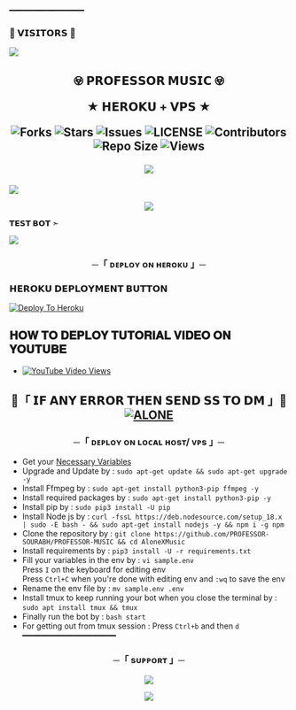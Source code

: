 ━━━━━━━━━━━━━━━━
### 🍁 𝗩𝗜𝗦𝗜𝗧𝗢𝗥𝗦 🍁

<!--
**PROFESSOR-SOURABH/PROFESSOR-MUSIC** is a ✨ _special_ ✨ repository because its `README.md` (this file) appears on your GitHub profile.


<p align="center">
    <b>ᴠɪsɪᴛᴏʀs</b><br>
 -->    <img align="middle" src="https://profile-counter.glitch.me/PROFESSOR-SOURABHA/count.svg" />
</p>




<h2 align="center">
    𖢵 𝗣𝗥𝗢𝗙𝗘𝗦𝗦𝗢𝗥 𝗠𝗨𝗦𝗜𝗖 𖢵

★ 𝗛𝗘𝗥𝗢𝗞𝗨 + 𝗩𝗣𝗦 ★

<p align='center'>
  <img src="https://img.shields.io/github/forks/PROFESSOR-SOURABH/PROFESSOR-MUSIC?style=flat-square" alt="Forks">
  <img src="https://img.shields.io/github/stars/PROFESSOR-SOURABH/PROFESSOR-MUSIC?style=flat-square" alt="Stars">
  <img src="https://img.shields.io/github/issues/PROFESSOR-SOURABH/PROFESSOR-MUSIC?style=flat-square" alt="Issues">
  <img src="https://img.shields.io/github/license/PROFESSOR-SOURABH/PROFESSOR-MUSIC?style=flat-square" alt="LICENSE">
  <img src="https://img.shields.io/github/contributors/PROFESSOR-SOURABH/PROFESSOR-MUSIC?style=flat-square" alt="Contributors">
  <img src="https://img.shields.io/github/repo-size/PROFESSOR-SOURABH/PROFESSOR-MUSIC?style=flat-square" alt="Repo Size">
  <img src="https://hits.seeyoufarm.com/api/count/incr/badge.svg?url=https://github.com/PROFESSOR-SOURABH/PROFESSOR-MUSIC&amp;title=Repo%20Views" alt="Views">
</p>

<p align='center'>
  <a href="https://t.me/PROFESSOR_NETWORK" alt="MADE-BY-SOURABH"> <img src="https://img.shields.io/badge/Made%20with-Go-1f425f.svg?style=flat-square&logo=Go&color=blue" /> </a>

</h2>
<img src="https://readme-typing-svg.herokuapp.com?color=FF0000&width=420&lines=♦ᴅᴇᴘʟᴏʏ+ᴏɴ+ʜᴇʀᴏᴋᴜ♦;♨️+ɴᴏ+ʜᴇʀᴏᴋᴜ+ʙᴀɴ+ɪssᴜᴇ+ᴀʟsᴏ+ᴠᴘs+ᴅᴇᴘʟᴏʏ+📍+ᴘʀᴇsᴇɴᴛ;🎭+ᴘᴏᴡᴇʀᴇᴅ+ʙʏ+𝗣𝗥𝗢𝗙𝗘𝗦𝗦𝗢𝗥+🎭">
<p align="center">
  <img src="https://telegra.ph/file/205f3cf027a5a11f5f70e.jpg">
</p>

**𝗧𝗘𝗦𝗧 𝗕𝗢𝗧 ➣ [](https://t.me/PROFESSOR_SUKOON_BOT)**



<img src="https://readme-typing-svg.herokuapp.com?color=FF0000&width=420&lines=⚠️𝗙𝗢𝗥𝗞+𝗧𝗛𝗜𝗦+𝗥𝗘𝗣𝗢+𝗙𝗜𝗥𝗦𝗧𝗟𝗬⚠️">


<h3 align="center">
    ─「 ᴅᴇᴩʟᴏʏ ᴏɴ ʜᴇʀᴏᴋᴜ 」─

<h3> 𝗛𝗘𝗥𝗢𝗞𝗨 𝗗𝗘𝗣𝗟𝗢𝗬𝗠𝗘𝗡𝗧 𝗕𝗨𝗧𝗧𝗢𝗡 </h3>
</h3>

[![Deploy To Heroku](https://graph.org/file/826b0a2fc82db8328a113.png)](https://dashboard.heroku.com/new-app?template=https://github.com/SYNAXAFSGAGHSHtsgshsjshxshssjaj40769374/GAMExMUSIC)

## 𝐇𝐎𝐖 𝐓𝐎 𝐃𝐄𝐏𝐋𝐎𝐘 𝐓𝐔𝐓𝐎𝐑𝐈𝐀𝐋 𝐕𝐈𝐃𝐄𝐎 𝐎𝐍 𝐘𝐎𝐔𝐓𝐔𝐁𝐄

- [![YouTube Video Views](https://img.shields.io/youtube/views/U8T5W3J1FNo?label=Tutorial+•+Heroku+•&style=social)](https://youtu.be/U8T5W3J1FNo)

<h2 align="center">

🔴「 𝗜𝗙 𝗔𝗡𝗬 𝗘𝗥𝗥𝗢𝗥 𝗧𝗛𝗘𝗡 𝗦𝗘𝗡𝗗 𝗦𝗦 𝗧𝗢 𝗗𝗠 」🔴
[![ALONE](https://telegra.ph/file/101e1046e2fbbd1c3aa48.jpg)](https://telegram.me/SOURABH_OWNER)
</p>
<h3 align="center">
    ─「 ᴅᴇᴩʟᴏʏ ᴏɴ ʟᴏᴄᴀʟ ʜᴏsᴛ/ ᴠᴘs 」─
</h3>

- Get your [Necessary Variables](https://github.com/PROFESSOR-SOURABH/PROFESSOR-MUSIC/blob/master/sample.env)
- Upgrade and Update by :
`sudo apt-get update && sudo apt-get upgrade -y`
- Install Ffmpeg by :
`sudo apt-get install python3-pip ffmpeg -y`
- Install required packages by :
`sudo apt-get install python3-pip -y`
- Install pip by :
`sudo pip3 install -U pip`
- Install Node js by :
`curl -fssL https://deb.nodesource.com/setup_18.x | sudo -E bash - && sudo apt-get install nodejs -y && npm i -g npm`
- Clone the repository by :
`git clone https://github.com/PROFESSOR-SOURABH/PROFESSOR-MUSIC && cd AloneXMusic`
- Install requirements by :
`pip3 install -U -r requirements.txt`
- Fill your variables in the env by :
`vi sample.env`<br>
Press `I` on the keyboard for editing env<br>
Press `Ctrl+C` when you're done with editing env and `:wq` to save the env<br>
- Rename the env file by :
`mv sample.env .env`
- Install tmux to keep running your bot when you close the terminal by :
`sudo apt install tmux && tmux`
- Finally run the bot by :
`bash start`
- For getting out from tmux session : Press `Ctrl+b` and then `d`<br>
━━━━━━━━━━━━━━━━━━━━

<h3 align="center">
    ─「 sᴜᴩᴩᴏʀᴛ 」─
</h3>

<p align="center">
<a href="https://t.me/Friends_Chatting_Masti_Group"><img src="https://img.shields.io/badge/-Support%20Group-blue.svg?style=for-the-badge&logo=Telegram"></a>
</p>

<p align="center">
<a href="https://t.me/Friends_Chatting_Masti_Group"><img src="https://img.shields.io/badge/-Support%20Channel-blue.svg?style=for-the-badge&logo=Telegram"></a>
</p>
